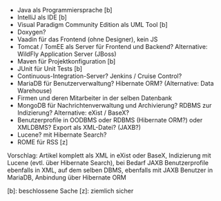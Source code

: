 - Java als Programmiersprache [b]
- IntelliJ als IDE [b]
- Visual Paradigm Community Edition als UML Tool [b]
- Doxygen?
- Vaadin für das Frontend (ohne Designer), kein JS
- Tomcat / TomEE als Server für Frontend und Backend?
  Alternative: WildFly Application Server (JBoss)
- Maven für Projektkonfiguration [b]
- JUnit für Unit Tests [b]
- Continuous-Integration-Server? Jenkins / Cruise Control?
- MariaDB für Benutzerverwaltung? Hibernate ORM? (Alternative: Data Warehouse)
- Firmen und deren Mitarbeiter in der selben Datenbank
- MongoDB für Nachrichtenverwaltung und Archivierung? RDBMS zur Indizierung?
  Alternative: eXist / BaseX?
- Benutzerprofile in OODBMS oder RDBMS (Hibernate ORM?) oder XMLDBMS? 
  Export als XML-Datei? (JAXB?)
- Lucene? mit Hibernate Search?
- ROME für RSS [z]


Vorschlag: Artikel komplett als XML in eXist oder BaseX, Indizierung mit Lucene
(evtl. über Hibernate Search), bei Bedarf JAXB
Benutzerprofile ebenfalls in XML, auf dem selben DBMS, ebenfalls mit JAXB
Benutzer in MariaDB, Anbindung über Hibernate ORM





[b]: beschlossene Sache
[z]: ziemlich sicher